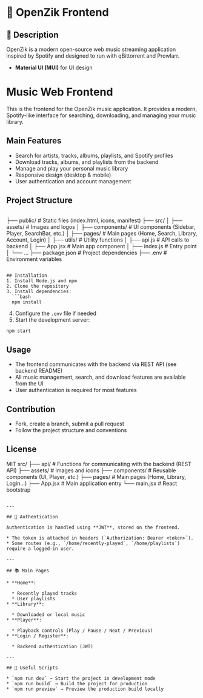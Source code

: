 # 🎵 OpenZik Frontend

## 🚀 Description
OpenZik is a modern open-source web music streaming application inspired by Spotify and designed to run with qBittorrent and Prowlarr.  
- **Material UI (MUI)** for UI design

# Music Web Frontend

This is the frontend for the OpenZik music application. It provides a modern, Spotify-like interface for searching, downloading, and managing your music library.

## Main Features
- Search for artists, tracks, albums, playlists, and Spotify profiles
- Download tracks, albums, and playlists from the backend
- Manage and play your personal music library
- Responsive design (desktop & mobile)
- User authentication and account management

## Project Structure
```
```
├── public/                # Static files (index.html, icons, manifest)
├── src/
│   ├── assets/            # Images and logos
│   ├── components/        # UI components (Sidebar, Player, SearchBar, etc.)
│   ├── pages/             # Main pages (Home, Search, Library, Account, Login)
│   ├── utils/             # Utility functions
│   ├── api.js             # API calls to backend
│   ├── App.jsx            # Main app component
│   ├── index.js           # Entry point
│   └── ...
├── package.json           # Project dependencies
├── .env                   # Environment variables
```

## Installation
1. Install Node.js and npm
2. Clone the repository
3. Install dependencies:
  ```bash
  npm install
  ```
4. Configure the `.env` file if needed
5. Start the development server:
  ```bash
  npm start
  ```

## Usage
- The frontend communicates with the backend via REST API (see backend README)
- All music management, search, and download features are available from the UI
- User authentication is required for most features

## Contribution
- Fork, create a branch, submit a pull request
- Follow the project structure and conventions

## License
MIT
src/
 ├── api/               # Functions for communicating with the backend (REST API)
 ├── assets/            # Images and icons
 ├── components/        # Reusable components (UI, Player, etc.)
 ├── pages/             # Main pages (Home, Library, Login…)
 ├── App.jsx            # Main application entry
 └── main.jsx           # React bootstrap
```

---

## 🔑 Authentication

Authentication is handled using **JWT**, stored on the frontend.

* The token is attached in headers (`Authorization: Bearer <token>`).
* Some routes (e.g., `/home/recently-played`, `/home/playlists`) require a logged-in user.

---

## 📚 Main Pages

* **Home**:

  * Recently played tracks
  * User playlists
* **Library**:

  * Downloaded or local music
* **Player**:

  * Playback controls (Play / Pause / Next / Previous)
* **Login / Register**:

  * Backend authentication (JWT)

---

## 🧪 Useful Scripts

* `npm run dev` → Start the project in development mode
* `npm run build` → Build the project for production
* `npm run preview` → Preview the production build locally
